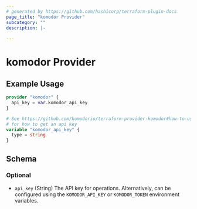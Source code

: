 ```yaml
---
# generated by https://github.com/hashicorp/terraform-plugin-docs
page_title: "komodor Provider"
subcategory: ""
description: |-
  
---
```


# komodor Provider

## Example Usage

```terraform
provider "komodor" {
  api_key = var.komodor_api_key
}

# See https://github.com/komodorio/terraform-provider-komodor#how-to-use
# for how to get an api key
variable "komodor_api_key" {
  type = string
}
```

<!-- schema generated by tfplugindocs -->

## Schema

### Optional

- `api_key` (String) The API key for operations. Alternatively, can be configured using the `KOMODOR_API_KEY` or `KOMODOR_TOKEN` environment variables.
